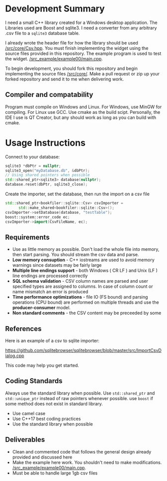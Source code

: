 # Development Summary

I need a small C++ library created for a Windows desktop application. The Libraries used are Boost and sqlite3. I need a converter from any arbitrary .csv file to a `sqlite3` database table.

I already wrote the header file for how the library should be used [/src/core/Csv.hpp](https://github.com/bradosia/BookFiler-Lib-CSV-to-SQLite/blob/master/src/core/Csv.hpp). You must finish implementing the widget using the source files provided in this repository. The example program is used to test the widget. [/src_example/example00/main.cpp](https://github.com/bradosia/BookFiler-Lib-CSV-to-SQLite/blob/master/src_example/example00/main.cpp).

To begin development, you should fork this repository and begin implementing the source files [/src/core/](https://github.com/bradosia/BookFiler-Lib-CSV-to-SQLite/tree/master/src/core). Make a pull request or zip up your forked repository and send it to me when delivering work.

## Compiler and compatability

Program must compile on Windows and Linux. For Windows, use MinGW for compiling. For Linux use GCC. Use cmake as the build scipt. Personally, the IDE I use is QT Creator, but any should work as long as you can build with cmake.

# Usage Instructions

Connect to your database:
```cpp
sqlite3 *dbPtr = nullptr;
sqlite3_open("myDatabase.db", &dbPtr);
// Using shared pointers when possible
std::shared_ptr<sqlite3> database(nullptr);
database.reset(dbPtr, sqlite3_close);
```

Create the importer, set the database, then run the import on a csv file
```cpp
std::shared_ptr<bookfiler::sqlite::Csv> csvImporter =
      std::make_shared<bookfiler::sqlite::Csv>();
csvImporter->setDatabase(database, "testTable");
boost::system::error_code ec;
csvImporter->import(CsvFileName, ec);
```

## Requirements
* Use as little memory as possible. Don't load the whole file into memory, then start parsing. You should stream the csv data and parse.
* **Low memory consuption** - C++ iostreams are used to avoid memory warnings since datasets may be fairly large
* **Multiple line endings support** - both Windows ( CR LF ) and Unix (LF ) line endings are processed correctly
* **SQL schema validation** - CSV column names are parsed and user specified types are assigned to columns. In case of column count or name mismatch an error is produced
* **Time performance optimizations** - file IO (FS bound) and parsing operations (CPU bound) are performed on multiple threads and use the **producer-consumer** model.
* **Non standard comments** - the CSV content may be preceeded by some 

## References

Here is an example of a csv to sqlite importer:

https://github.com/sqlitebrowser/sqlitebrowser/blob/master/src/ImportCsvDialog.cpp

This code may help you get started.

## Coding Standards
Always use the standard library when possible. Use `std::shared_ptr` and `std::unique_ptr` instead of raw pointers whenever possible. use `boost` if some method does not exist in standard library.

* Use camel case
* Use C++17 best coding practices
* Use the standard library when possible

## Deliverables

* Clean and commented code that follows the general design already provided and discussed here
* Make the example here work. You shouldn't need to make modifications. [/src_example/example00/main.cpp](https://github.com/bradosia/BookFiler-Lib-CSV-to-SQLite/blob/master/src_example/example00/main.cpp).
* Must be able to handle large 1gb csv files

